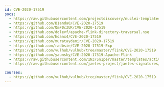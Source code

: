 ```yaml
---
id: CVE-2020-17519
pocs:
  - https://raw.githubusercontent.com/projectdiscovery/nuclei-templates/master/cves/2020/CVE-2020-17519.yaml
  - https://github.com/B1anda0/CVE-2020-17519
  - https://github.com/QmF0c3UK/CVE-2020-17519
  - https://github.com/dolevf/apache-flink-directory-traversal.nse
  - https://github.com/hoanx4/CVE-2020-17519
  - https://github.com/murataydemir/CVE-2020-17519
  - https://github.com/radbsie/CVE-2020-17519-Exp
  - https://github.com/vulhub/vulhub/tree/master/flink/CVE-2020-17519
  - https://github.com/yaunsky/CVE-2020-17519-Apache-Flink
  - https://raw.githubusercontent.com/1N3/Sn1per/master/templates/active/CVE-2020-17519_-_Apache_Flink_Path_Traversal.sh
  - https://raw.githubusercontent.com/jaeles-project/jaeles-signatures/master/cves/apache-flink-lfi-cve-2020-17519.yaml

courses:
  - https://github.com/vulhub/vulhub/tree/master/flink/CVE-2020-17519
---
```

